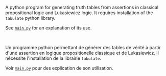

A python program for generating truth tables from assertions in classical propositional logic and Lukasiewicz logic.
It requires installation of the `tabulate` python library.

See [`main.py`](main.py) for an explanation of its use.

</br>

Un programme python permettant de générer des tables de vérité à partir d'une assertion en logique propositionelle classique et de Lukasiewicz.
Il nécessite l'installation de la librairie `tabulate`.

Voir [`main.py`](main.py) pour des explication de son utilisation.
